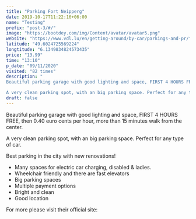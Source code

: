 ```yaml
---
title: "Parking Fort Neipperg"
date: 2019-10-17T11:22:16+06:00
name: "Testing"
prefix: "post-3/#/"
image: "https://bootdey.com/img/Content/avatar/avatar5.png"
website: "https://www.vdl.lu/en/getting-around/by-car/parkings-and-pr/fort-neipperg"
latitude: "49.6024725569224"
longtitude: "6.1349834824573435"
price: "13.99"
time: "13:10"
p_date: "09/11/2020"
visited: "82 times"
description: "
Beautiful parking garage with good lighting and space, FIRST 4 HOURS FREE, then 0.40 euro cents per hour, more than 15 minutes walk from the center.

A very clean parking spot, with an big parking space. Perfect for any type of car."
draft: false
---
```


Beautiful parking garage with good lighting and space, FIRST 4 HOURS FREE, then 0.40 euro cents per hour, more than 15 minutes walk from the center.

A very clean parking spot, with an big parking space. Perfect for any type of car.

Best parking in the city with new renovations!

- Many spaces for electric car charging, disabled & ladies.
- Wheelchair friendly and there are fast elevators
- Big parking spaces
- Multiple payment options
- Bright and clean
- Good location

For more please visit their official site:
